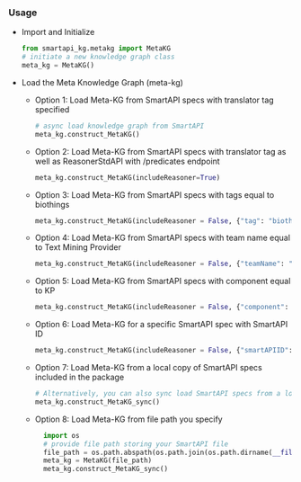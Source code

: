 ### Usage

- Import and Initialize

    ```python
    from smartapi_kg.metakg import MetaKG
    # initiate a new knowledge graph class
    meta_kg = MetaKG()
    ```

- Load the Meta Knowledge Graph (meta-kg)

  - Option 1: Load Meta-KG from SmartAPI specs with translator tag specified

    ```python
    # async load knowledge graph from SmartAPI
    meta_kg.construct_MetaKG()
    ```
  
  - Option 2: Load Meta-KG from SmartAPI specs with translator tag as well as ReasonerStdAPI with /predicates endpoint

    ```python
    meta_kg.construct_MetaKG(includeReasoner=True)
    ```

  - Option 3: Load Meta-KG from SmartAPI specs with tags equal to biothings

    ```python
    meta_kg.construct_MetaKG(includeReasoner = False, {"tag": "biothings"})
    ```

  - Option 4: Load Meta-KG from SmartAPI specs with team name equal to Text Mining Provider

    ```python
    meta_kg.construct_MetaKG(includeReasoner = False, {"teamName": "Text Mining Provider"})
    ```
  
  - Option 5: Load Meta-KG from SmartAPI specs with component equal to KP

    ```python
    meta_kg.construct_MetaKG(includeReasoner = False, {"component": "KP"})
    ```

  - Option 6: Load Meta-KG for a specific SmartAPI spec with SmartAPI ID

    ```python
    meta_kg.construct_MetaKG(includeReasoner = False, {"smartAPIID": "5076f09382b38d56a77e376416b634ca"})
    ```

  - Option 7: Load Meta-KG from a local copy of SmartAPI specs included in the package

    ```python
    # Alternatively, you can also sync load SmartAPI specs from a local copy within the package
    meta_kg.construct_MetaKG_sync()
    ```

  - Option 8: Load Meta-KG from file path you specify

    ```python
      import os
      # provide file path storing your SmartAPI file
      file_path = os.path.abspath(os.path.join(os.path.dirname(__file__), os.pardir, os.pardir, 'data', 'smartapi_multiomics_kp_query.json'))
      meta_kg = MetaKG(file_path)
      meta_kg.construct_MetaKG_sync()
    ```
